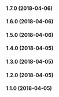 #### 1.7.0 (2018-04-06)

#### 1.6.0 (2018-04-06)

#### 1.5.0 (2018-04-06)

#### 1.4.0 (2018-04-05)

#### 1.3.0 (2018-04-05)

#### 1.2.0 (2018-04-05)

#### 1.1.0 (2018-04-05)

